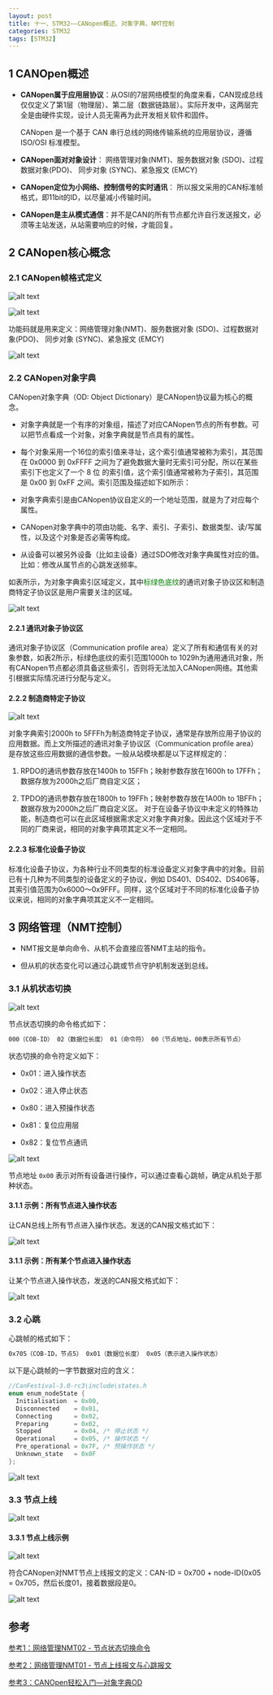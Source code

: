 ```yaml
---
layout: post
title: 十一、STM32——CANopen概述、对象字典、NMT控制
categories: STM32
tags: [STM32]
---
```


## 1 CANOpen概述

- **CANopen属于应用层协议**：从OSI的7层网络模型的角度来看，CAN现成总线仅仅定义了第1层（物理层）、第二层（数据链路层）。实际开发中，这两层完全是由硬件实现，设计人员无需再为此开发相关软件和固件。

  CANopen 是一个基于 CAN 串行总线的网络传输系统的应用层协议，遵循 ISO/OSI 标准模型。

- **CANopen面对对象设计**： 网络管理对象(NMT)、服务数据对象 (SDO)、过程数据对象(PDO)、 同步对象 (SYNC)、紧急报文 (EMCY)

- **CANopen定位为小网络、控制信号的实时通讯**： 所以报文采用的CAN标准帧格式，即11bit的ID，以尽量减小传输时间。

- **CANopen是主从模式通信**：并不是CAN的所有节点都允许自行发送报文，必须等主站发送，从站需要响应的时候，才能回复。

## 2 CANopen核心概念

### 2.1 CANopen帧格式定义

![alt text](/assets/ST/11_CANopen/image/image-8.png)

![alt text](/assets/ST/11_CANopen/image/image.png)

功能码就是用来定义：网络管理对象(NMT)、服务数据对象 (SDO)、过程数据对象(PDO)、 同步对象 (SYNC)、紧急报文 (EMCY)

![alt text](/assets/ST/11_CANopen/image/image-1.png)

### 2.2 CANopen对象字典

CANopen对象字典（OD: Object Dictionary）是CANopen协议最为核心的概念。

- 对象字典就是一个有序的对象组，描述了对应CANopen节点的所有参数。可以把节点看成一个对象，对象字典就是节点具有的属性。

- 每个对象采用一个16位的索引值来寻址，这个索引值通常被称为索引，其范围在 0x0000 到 0xFFFF 之间为了避免数据大量时无索引可分配，所以在某些索引下也定义了一个 8 位 的索引值，这个索引值通常被称为子索引，其范围是 0x00 到 0xFF 之间。索引范围及描述如下如所示：

- 对象字典索引是由CANopen协议自定义的一个地址范围，就是为了对应每个属性。

- CANopen对象字典中的项由功能、名字、索引、子索引、数据类型、读/写属性，以及这个对象是否必需等构成。

- 从设备可以被另外设备（比如主设备）通过SDO修改对象字典属性对应的值。比如：修改从属节点的心跳发送频率。


如表所示，为对象字典索引区域定义，其中<font color="green">标绿色底纹</font>的通讯对象子协议区和制造商特定子协议区是用户需要关注的区域。

![alt text](/assets/ST/11_CANopen/image/image-5.png)

#### 2.2.1 通讯对象子协议区

通讯对象子协议区（Communication profile area）定义了所有和通信有关的对象参数，如表2所示，标绿色底纹的索引范围1000h to 1029h为通用通讯对象，所有CANopen节点都必须具备这些索引，否则将无法加入CANopen网络。其他索引根据实际情况进行分配与定义。

#### 2.2.2 制造商特定子协议

![alt text](/assets/ST/11_CANopen/image/image-6.png)

对象字典索引2000h to 5FFFh为制造商特定子协议，通常是存放所应用子协议的应用数据。而上文所描述的通讯对象子协议区（Communication profile area）是存放这些应用数据的通信参数。一般从站模块都是以下这样规定的：

1. RPDO的通讯参数存放在1400h to 15FFh；映射参数存放在1600h to 17FFh；数据存放为2000h之后厂商自定义区； 

2.  TPDO的通讯参数存放在1800h to 19FFh；映射参数存放在1A00h to 1BFFh；数据存放为2000h之后厂商自定义区。 对于在设备子协议中未定义的特殊功能，制造商也可以在此区域根据需求定义对象字典对象。因此这个区域对于不同的厂商来说，相同的对象字典项其定义不一定相同。

#### 2.2.3 标准化设备子协议

标准化设备子协议，为各种行业不同类型的标准设备定义对象字典中的对象。目前已有十几种为不同类型的设备定义的子协议，例如 DS401、DS402、DS406等，其索引值范围为0x6000～0x9FFF。同样，这个区域对于不同的标准化设备子协议来说，相同的对象字典项其定义不一定相同。

## 3 网络管理（NMT控制）

- NMT报文是单向命令、从机不会直接应答NMT主站的指令。

- 但从机的状态变化可以通过心跳或节点守护机制发送到总线。

### 3.1 从机状态切换

![alt text](/assets/ST/11_CANopen/image/image-3.png)

节点状态切换的命令格式如下：

```sh
000（COB-ID） 02（数据位长度） 01（命令符） 00（节点地址，00表示所有节点）
```

状态切换的命令符定义如下：

- 0x01：进入操作状态

- 0x02：进入停止状态

- 0x80：进入预操作状态

- 0x81：复位应用层

- 0x82：复位节点通讯

![alt text](/assets/ST/11_CANopen/image/image-4.png)

节点地址 `0x00` 表示对所有设备进行操作，可以通过查看心跳帧，确定从机处于那种状态。

#### 3.1.1 示例：所有节点进入操作状态

让CAN总线上所有节点进入操作状态。发送的CAN报文格式如下：

![alt text](/assets/ST/11_CANopen/image/image-9.png)

#### 3.1.1 示例：所有某个节点进入操作状态

让某个节点进入操作状态，发送的CAN报文格式如下：

![alt text](/assets/ST/11_CANopen/image/image-10.png)

### 3.2 心跳

心跳帧的格式如下：

```sh
0x705（COB-ID，节点5） 0x01（数据位长度） 0x05（表示进入操作状态）
```

以下是心跳帧的一字节数据对应的含义：

```c
//CanFestival-3.0-rc3\include\states.h
enum enum_nodeState {
  Initialisation  = 0x00, 
  Disconnected    = 0x01,
  Connecting      = 0x02,
  Preparing       = 0x02,
  Stopped         = 0x04, /* 停止状态 */
  Operational     = 0x05, /* 操作状态 */
  Pre_operational = 0x7F, /* 预操作状态 */
  Unknown_state   = 0x0F
};
```

![alt text](/assets/ST/11_CANopen/image/image-2.png)


### 3.3 节点上线

![alt text](/assets/ST/11_CANopen/image/image-11.png)

#### 3.3.1 节点上线示例

![alt text](/assets/ST/11_CANopen/image/image-12.png)

符合CANopen对NMT节点上线报文的定义：CAN-ID = 0x700 + node-ID(0x05 = 0x705，然后长度01，接着数据段是0。

![alt text](/assets/ST/11_CANopen/image/image-13.png)


## 参考

[参考1：网络管理NMT02 - 节点状态切换命令](https://blog.csdn.net/wallace89/article/details/119930578)

[参考2：网络管理NMT01 - 节点上线报文与心跳报文](https://blog.csdn.net/wallace89/article/details/119190718)

[参考3：CANOpen轻松入门—对象字典OD](https://www.zlg.cn/can/article/detail/id/752.html)
